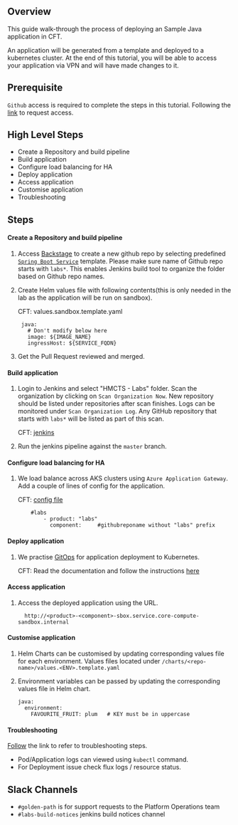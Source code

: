 ## Overview

This guide walk-through the process of deploying an Sample Java application in CFT.


An application will be generated from a template and deployed to a kubernetes cluster.
At the end of this tutorial, you will be able to access your application via VPN and will have made changes to it.

## Prerequisite

`Github` access is required to complete the steps in this tutorial. Following the [link](https://hmcts.github.io/onboarding/team/github.html#github) to request access.

## High Level Steps

- Create a Repository and build pipeline
- Build application
- Configure load balancing for HA
- Deploy application
- Access application
- Customise application
- Troubleshooting

## Steps

#### Create a Repository and build pipeline

1. Access [Backstage](https://backstage.platform.hmcts.net/create) to create a new github repo by selecting predefined [`Spring Boot Service`](https://backstage.platform.hmcts.net/create/templates/springboot-template) template. Please make sure name of  Github repo  starts with `labs*`. This enables Jenkins build tool to organize the folder based on Github repo names.

2. Create Helm values file with following contents(this is only needed in the lab as the application will be run on sandbox).

   CFT: values.sandbox.template.yaml

        java:
          # Don't modify below here
          image: ${IMAGE_NAME}
          ingressHost: ${SERVICE_FQDN}
   
3. Get the Pull Request reviewed and merged.

#### Build application

1. Login to Jenkins and select "HMCTS - Labs" folder. Scan the organization by clicking on `Scan Organization Now`. New repository should be listed under repositories after scan finishes. Logs can be monitored under `Scan Organization Log`. Any GitHub repository that starts with `labs*` will be listed as part of this scan.

   CFT: [jenkins](https://sandbox-build.platform.hmcts.net/job/HMCTS_LABS/)


2. Run the jenkins pipeline against the `master` branch.

#### Configure load balancing for HA

1. We load balance across AKS clusters using `Azure Application Gateway`. Add a couple of lines of config for the application.

   CFT:  [config file](https://github.com/hmcts/azure-platform-terraform/blob/master/environments/sbox/backend_lb_config.yaml)

           #labs
               - product: "labs"
                 component:     #githubreponame without "labs" prefix
   
#### Deploy application

1. We practise [GitOps](https://www.weave.works/technologies/gitops/) for application deployment to Kubernetes.

   CFT: Read the documentation and follow the instructions [here]( https://github.com/hmcts/cnp-flux-config/blob/master/docs/app-deployment-v2.md)

#### Access application

1. Access the deployed application using the URL.

    ```
      http://<product>-<component>-sbox.service.core-compute-sandbox.internal   
   
#### Customise application

1. Helm Charts can be customised by updating corresponding values file for each environment. Values files located under `/charts/<repo-name>/values.<ENV>.template.yaml`  
 
2. Environment variables can be passed by updating the corresponding values file in Helm chart. 
 
       
       java:
         environment:
           FAVOURITE_FRUIT: plum   # KEY must be in uppercase

#### Troubleshooting

[Follow](https://hmcts.github.io/ways-of-working/troubleshooting/#troubleshooting-issues) the link to refer to troubleshooting steps.

 - Pod/Application logs can viewed using `kubectl` command.
 - For Deployment issue check flux logs / resource status.  
        
        

## Slack Channels

- `#golden-path` is for support requests to the Platform Operations team
- `#labs-build-notices` jenkins build notices channel
